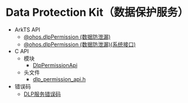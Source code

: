 # Data Protection Kit（数据保护服务）
<!--Kit: Data Protection Kit-->
<!--Subsystem: Security-->
<!--Owner: @winnieHuYu-->
<!--Designer: @lucky-jinduo-->
<!--Tester: @nacyli-->
<!--Adviser: @zengyawen-->

- ArkTS API<!--data-protection-arkts-->
  - [@ohos.dlpPermission (数据防泄漏)](js-apis-dlppermission.md)
  <!--Del-->
  - [@ohos.dlpPermission (数据防泄漏)(系统接口)](js-apis-dlppermission-sys.md)
  <!--DelEnd-->
- C API<!--data-protection-c-->
  - 模块<!--data-protection-module-->
    - [DlpPermissionApi](capi-dlppermissionapi.md)
  - 头文件<!--data-protection-headerfile-->
    - [dlp_permission_api.h](capi-dlp-permission-api-h.md)
- 错误码<!--data-protection-arkts-errcode-->
  - [DLP服务错误码](errorcode-dlp.md)
